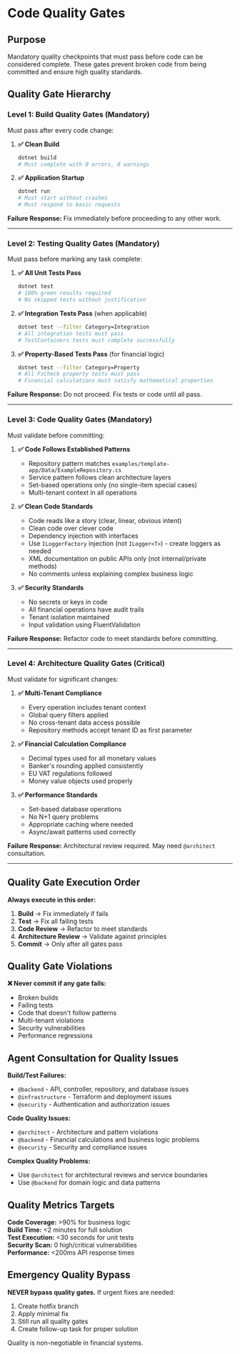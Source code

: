 # Code Quality Gates

## Purpose
Mandatory quality checkpoints that must pass before code can be considered complete. These gates prevent broken code from being committed and ensure high quality standards.

## Quality Gate Hierarchy

### **Level 1: Build Quality Gates** (Mandatory)
Must pass after every code change:

1. **✅ Clean Build**
   ```bash
   dotnet build
   # Must complete with 0 errors, 0 warnings
   ```

2. **✅ Application Startup**
   ```bash
   dotnet run
   # Must start without crashes
   # Must respond to basic requests
   ```

**Failure Response:** Fix immediately before proceeding to any other work.

---

### **Level 2: Testing Quality Gates** (Mandatory)
Must pass before marking any task complete:

1. **✅ All Unit Tests Pass**
   ```bash
   dotnet test
   # 100% green results required
   # No skipped tests without justification
   ```

2. **✅ Integration Tests Pass** (when applicable)
   ```bash
   dotnet test --filter Category=Integration
   # All integration tests must pass
   # TestContainers tests must complete successfully
   ```

3. **✅ Property-Based Tests Pass** (for financial logic)
   ```bash
   dotnet test --filter Category=Property
   # All FsCheck property tests must pass
   # Financial calculations must satisfy mathematical properties
   ```

**Failure Response:** Do not proceed. Fix tests or code until all pass.

---

### **Level 3: Code Quality Gates** (Mandatory)
Must validate before committing:

1. **✅ Code Follows Established Patterns**
   - Repository pattern matches `examples/template-app/Data/ExampleRepository.cs`
   - Service pattern follows clean architecture layers
   - Set-based operations only (no single-item special cases)
   - Multi-tenant context in all operations

2. **✅ Clean Code Standards**
   - Code reads like a story (clear, linear, obvious intent)
   - Clean code over clever code
   - Dependency injection with interfaces
   - Use `ILoggerFactory` injection (not `ILogger<T>`) - create loggers as needed
   - XML documentation on public APIs only (not internal/private methods)
   - No comments unless explaining complex business logic

3. **✅ Security Standards**
   - No secrets or keys in code
   - All financial operations have audit trails
   - Tenant isolation maintained
   - Input validation using FluentValidation

**Failure Response:** Refactor code to meet standards before committing.

---

### **Level 4: Architecture Quality Gates** (Critical)
Must validate for significant changes:

1. **✅ Multi-Tenant Compliance**
   - Every operation includes tenant context
   - Global query filters applied
   - No cross-tenant data access possible
   - Repository methods accept tenant ID as first parameter

2. **✅ Financial Calculation Compliance**
   - Decimal types used for all monetary values
   - Banker's rounding applied consistently
   - EU VAT regulations followed
   - Money value objects used properly

3. **✅ Performance Standards**
   - Set-based database operations
   - No N+1 query problems
   - Appropriate caching where needed
   - Async/await patterns used correctly

**Failure Response:** Architectural review required. May need `@architect` consultation.

---

## Quality Gate Execution Order

**Always execute in this order:**

1. **Build** → Fix immediately if fails
2. **Test** → Fix all failing tests
3. **Code Review** → Refactor to meet standards
4. **Architecture Review** → Validate against principles
5. **Commit** → Only after all gates pass

## Quality Gate Violations

**❌ Never commit if any gate fails:**
- Broken builds
- Failing tests
- Code that doesn't follow patterns
- Multi-tenant violations
- Security vulnerabilities
- Performance regressions

## Agent Consultation for Quality Issues

**Build/Test Failures:**
- `@backend` - API, controller, repository, and database issues
- `@infrastructure` - Terraform and deployment issues
- `@security` - Authentication and authorization issues

**Code Quality Issues:**
- `@architect` - Architecture and pattern violations
- `@backend` - Financial calculations and business logic problems
- `@security` - Security and compliance issues

**Complex Quality Problems:**
- Use `@architect` for architectural reviews and service boundaries
- Use `@backend` for domain logic and data patterns

## Quality Metrics Targets

**Code Coverage:** >90% for business logic  
**Build Time:** <2 minutes for full solution  
**Test Execution:** <30 seconds for unit tests  
**Security Scan:** 0 high/critical vulnerabilities  
**Performance:** <200ms API response times  

## Emergency Quality Bypass

**NEVER bypass quality gates.** If urgent fixes are needed:
1. Create hotfix branch
2. Apply minimal fix
3. Still run all quality gates
4. Create follow-up task for proper solution

Quality is non-negotiable in financial systems.